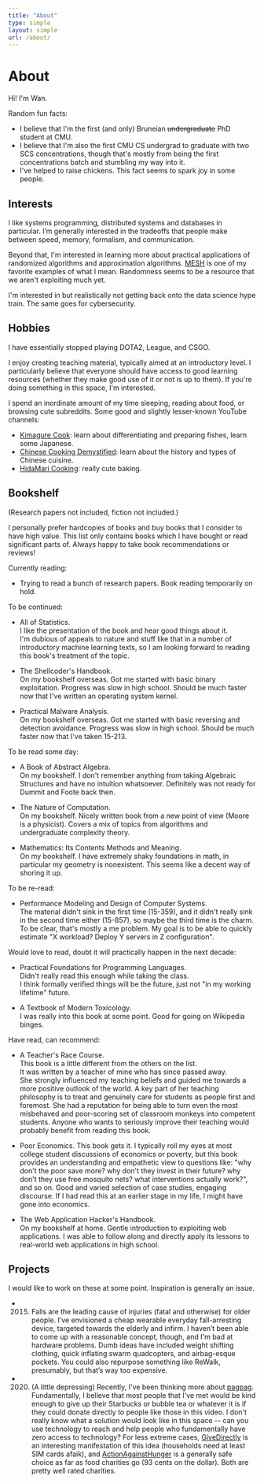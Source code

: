 ```yaml
---
title: "About"
type: simple
layout: simple
url: /about/
---
```


# About

Hi! I'm Wan.

Random fun facts:

- I believe that I'm the first (and only) Bruneian ~~undergraduate~~ PhD student at CMU.
- I believe that I'm also the first CMU CS undergrad to graduate with two SCS concentrations, though that's mostly from being the first concentrations batch and stumbling my way into it.
- I've helped to raise chickens. This fact seems to spark joy in some people.

## Interests

I like systems programming, distributed systems and databases in particular. I’m generally interested in the tradeoffs that people make between speed, memory, formalism, and communication.

Beyond that, I'm interested in learning more about practical applications of randomized algorithms and approximation algorithms. [MESH](https://arxiv.org/pdf/1902.04738.pdf) is one of my favorite examples of what I mean. Randomness seems to be a resource that we aren't exploiting much yet.

I'm interested in but realistically not getting back onto the data science hype train. The same goes for cybersecurity.

## Hobbies

I have essentially stopped playing DOTA2, League, and CSGO.

I enjoy creating teaching material, typically aimed at an introductory level. I particularly believe that everyone should have access to good learning resources (whether they make good use of it or not is up to them). If you're doing something in this space, I'm interested.

I spend an inordinate amount of my time sleeping, reading about food, or browsing cute subreddits. Some good and slightly lesser-known YouTube channels:

- [Kimagure Cook](https://www.youtube.com/channel/UCaak9sggUeIBPOd8iK_BXcQ): learn about differentiating and preparing fishes, learn some Japanese.
- [Chinese Cooking Demystified](https://www.youtube.com/channel/UC54SLBnD5k5U3Q6N__UjbAw/featured): learn about the history and types of Chinese cuisine.
- [HidaMari Cooking](https://www.youtube.com/channel/UCcp9uRaBwInxl_SZqGRksDA): really cute baking.

## Bookshelf

(Research papers not included, fiction not included.)

I personally prefer hardcopies of books and buy books that I consider to have high value. This list only contains books which I have bought or read significant parts of. Always happy to take book recommendations or reviews!

Currently reading:

- Trying to read a bunch of research papers. Book reading temporarily on hold.

To be continued:

- All of Statistics.  
  I like the presentation of the book and hear good things about it.  
  I'm dubious of appeals to nature and stuff like that in a number of introductory machine learning texts, so I am looking forward to reading this book's treatment of the topic. 

- The Shellcoder's Handbook.  
  On my bookshelf overseas. Got me started with basic binary exploitation. Progress was slow in high school. Should be much faster now that I've written an operating system kernel.

- Practical Malware Analysis.  
  On my bookshelf overseas. Got me started with basic reversing and detection avoidance. Progress was slow in high school. Should be much faster now that I've taken 15-213.

To be read some day:

- A Book of Abstract Algebra.  
  On my bookshelf. I don't remember anything from taking Algebraic Structures and have no intuition whatsoever. Definitely was not ready for Dummit and Foote back then.

- The Nature of Computation.  
  On my bookshelf. Nicely written book from a new point of view (Moore is a physicist). Covers a mix of topics from algorithms and undergraduate complexity theory.

- Mathematics: Its Contents Methods and Meaning.  
  On my bookshelf. I have extremely shaky foundations in math, in particular my geometry is nonexistent. This seems like a decent way of shoring it up.

To be re-read:

- Performance Modeling and Design of Computer Systems.  
  The material didn't sink in the first time (15-359), and it didn't really sink in the second time either (15-857), so maybe the third time is the charm. To be clear, that's mostly a me problem. My goal is to be able to quickly estimate "X workload? Deploy Y servers in Z configuration".

Would love to read, doubt it will practically happen in the next decade:

- Practical Foundations for Programming Languages.  
  Didn't really read this enough while taking the class.  
  I think formally verified things will be the future, just not "in my working lifetime" future.

- A Textbook of Modern Toxicology.  
  I was really into this book at some point. Good for going on Wikipedia binges.

Have read, can recommend:

- A Teacher's Race Course.  
  This book is a little different from the others on the list.  
  It was written by a teacher of mine who has since passed away.  
  She strongly influenced my teaching beliefs and guided me towards a more positive outlook of the world. A key part of her teaching philosophy is to treat and genuinely care for students as people first and foremost. She had a reputation for being able to turn even the most misbehaved and poor-scoring set of classroom monkeys into competent students. Anyone who wants to seriously improve their teaching would probably benefit from reading this book.

- Poor Economics.
  This book gets it. I typically roll my eyes at most college student discussions of economics or poverty, but this book provides an understanding and empathetic view to questions like: "why don't the poor save more? why don't they invest in their future? why don't they use free mosquito nets? what interventions actually work?", and so on. Good and varied selection of case studies, engaging discourse. If I had read this at an earlier stage in my life, I might have gone into economics.

- The Web Application Hacker's Handbook.  
  On my bookshelf at home. Gentle introduction to exploiting web applications. I was able to follow along and directly apply its lessons to real-world web applications in high school.

## Projects

I would like to work on these at some point. Inspiration is generally an issue.

- 2015. Falls are the leading cause of injuries (fatal and otherwise) for older people. I’ve envisioned a cheap wearable everyday fall-arresting device, targeted towards the elderly and infirm. I haven’t been able to come up with a reasonable concept, though, and I'm bad at hardware problems. Dumb ideas have included weight shifting clothing, quick inflating swarm quadcopters, and airbag-esque pockets. You could also repurpose something like ReWalk, presumably, but that’s way too expensive.
- 2020. (A little depressing) Recently, I've been thinking more about [pagpag](https://www.youtube.com/watch?v=c7gDBVmgIRA). Fundamentally, I believe that most people that I've met would be kind enough to give up their Starbucks or bubble tea or whatever it is if they could donate directly to people like those in this video. I don't really know what a solution would look like in this space -- can you use technology to reach and help people who fundamentally have zero access to technology? For less extreme cases, [GiveDirectly](https://www.givedirectly.org/) is an interesting manifestation of this idea (households need at least SIM cards afaik), and [ActionAgainstHunger](https://www.actionagainsthunger.org/) is a generally safe choice as far as food charities go (93 cents on the dollar). Both are pretty well rated charities. 
